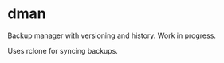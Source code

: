 # dman

Backup manager with versioning and history. Work in progress.

Uses rclone for syncing backups.
